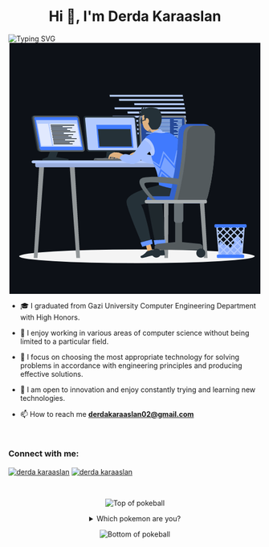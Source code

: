 <h1 align="center">Hi 👋, I'm Derda Karaaslan</h1>
<img src="https://readme-typing-svg.herokuapp.com?font=Fira+Code&pause=1000&width=435&lines=Abdurrahman+Derda+Karaaslan;You+can+contact+me" alt="Typing SVG" />

<br>

<div align="center"><img align="center" src="https://github.com/derdakaraaslan/derdakaraaslan/blob/main/animation_500_kxa883sd.gif" alt="Derda Karaaslan" /></div>


- 🎓 I graduated from Gazi University Computer Engineering Department with High Honors.

- 🧠 I enjoy working in various areas of computer science without being limited to a particular field.

- 🔧 I focus on choosing the most appropriate technology for solving problems in accordance with engineering principles and producing effective solutions.

- 🚀 I am open to innovation and enjoy constantly trying and learning new technologies.

- 📫 How to reach me **derdakaraaslan02@gmail.com**

<br>
<h3 align="left">Connect with me:</h3>
<p align="left">
  <a href="https://www.linkedin.com/in/derdakaraaslan/" target="blank"><img align="center"
      src="https://raw.githubusercontent.com/rahuldkjain/github-profile-readme-generator/master/src/images/icons/Social/linked-in-alt.svg"
      alt="derda karaaslan" height="30" width="40" /></a>
  <a href="https://t.me/aderdakaraaslan" target="blank"><img align="center"
      src="https://img.shields.io/badge/Telegram-2CA5E0?style=for-the-badge&logo=telegram&logoColor=white"
      alt="derda karaaslan" height="30" /></a>
</p>

<br>
<div align="center">

  
![Top of pokeball](https://user-images.githubusercontent.com/44261381/209363264-ac854d3c-2cc2-44c4-928e-8a08d1013f46.png)

<details>
<summary>Which pokemon are you?</summary>

<br>
  <div align=center>
      <img height="200" src="https://derdakaraaslan.com.tr/api/get-random-pokemon" alt="Pokemon">
  </div>

</details>

![Bottom of pokeball](https://user-images.githubusercontent.com/44261381/209363271-905d2a5e-8a18-44c0-a450-45dddd4d5036.png)
</div>
